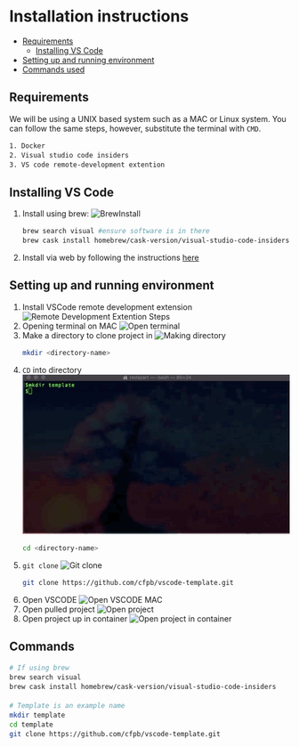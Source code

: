 # Installation instructions

- [Requirements](#requirements)
  - [Installing VS Code](#install_vs_code)
- [Setting up and running environment](#run_env)
- [Commands used](#commands)

## Requirements

We will be using a UNIX based system such as a MAC or Linux system. You can follow the same steps, however, substitute the terminal with `CMD`.

```bash
1. Docker
2. Visual studio code insiders
3. VS code remote-development extention
```

<a name="install_vs_code"></a>

## Installing VS Code

1. Install using brew:
   ![BrewInstall](content/brew-search-insiders.gif)

   ```bash
   brew search visual #ensure software is in there
   brew cask install homebrew/cask-version/visual-studio-code-insiders
   ```

2. Install via web by following the instructions [here](https://www.google.com/search?client=safari&rls=en&q=vscode+download&ie=UTF-8&oe=UTF-8)

<a name="run_env"></a>

## Setting up and running environment

1. Install VSCode remote development extension
   ![Remote Development Extention Steps](content/install-remote-development.gif)
2. Opening terminal on MAC
   ![Open terminal](content/open-terminal.gif)
3. Make a directory to clone project in
   ![Making directory](content/make-dir.gif)
   ```bash
   mkdir <directory-name>
   ```
4. `CD` into directory
   ![CD into directory](content/cd-template.gif)
   ```bash
   cd <directory-name>
   ```
5. `git clone`
   ![Git clone](content/git-clone.gif)
   ```bash
   git clone https://github.com/cfpb/vscode-template.git
   ```
6. Open VSCODE
   ![Open VSCODE MAC](content/open-vs-code.gif)
7. Open pulled project
   ![Open project](content/open-project.gif)
8. Open project up in container
   ![Open project in container](content/open-in-container.gif)

## Commands

```bash
# If using brew
brew search visual
brew cask install homebrew/cask-version/visual-studio-code-insiders

# Template is an example name
mkdir template
cd template
git clone https://github.com/cfpb/vscode-template.git
```
